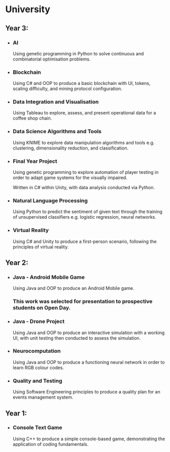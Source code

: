 # University

## Year 3:

* ### AI

    Using genetic programming in Python to solve continuous and combinatorial optimisation problems. 

* ### Blockchain

    Using C# and OOP to produce a basic blockchain with UI, tokens, scaling difficulty, and mining protocol configuration.

* ### Data Integration and Visualisation

    Using Tableau to explore, assess, and present operational data for a coffee shop chain.

* ### Data Science Algorithms and Tools

    Using KNIME to explore data manipulation algorithms and tools e.g. clustering, dimensionality reduction, and classification.

* ### Final Year Project

    Using genetic programming to explore automation of player testing in order to adapt game systems for the visually impaired. 
    
    Written in C# within Unity, with data analysis conducted via Python.

* ### Natural Language Processing

    Using Python to predict the sentiment of given text through the training of unsupervised classifiers e.g. logistic regression, neural networks.

* ### Virtual Reality

    Using C# and Unity to produce a first-person scenario, following the principles of virtual reality. 

## Year 2:

* ### Java - Android Mobile Game

    Using Java and OOP to produce an Android Mobile game. 
    
    ### This work was selected for presentation to prospective students on Open Day. 

* ### Java - Drone Project

    Using Java and OOP to produce an interactive simulation with a working UI, with unit testing then conducted to assess the simulation.

* ### Neurocomputation 

    Using Java and OOP to produce a functioning neural network in order to learn RGB colour codes.

* ### Quality and Testing

    Using Software Engineering principles to produce a quality plan for an events management system.

## Year 1:

* ### Console Text Game

    Using C++ to produce a simple console-based game, demonstrating the application of coding fundamentals. 
